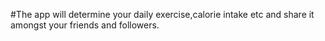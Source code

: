 #The app will determine your daily exercise,calorie intake etc and share it amongst your friends and followers.

